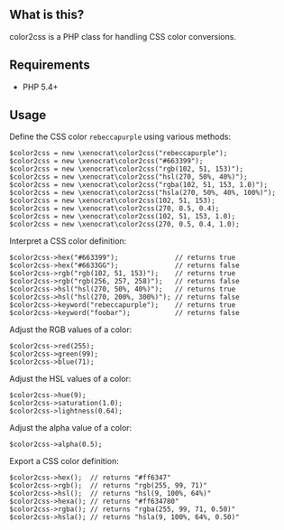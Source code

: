 ## What is this?

color2css is a PHP class for handling CSS color conversions.

## Requirements

* PHP 5.4+

## Usage

Define the CSS color `rebeccapurple` using various methods:

    $color2css = new \xenocrat\color2css("rebeccapurple");
    $color2css = new \xenocrat\color2css("#663399");
    $color2css = new \xenocrat\color2css("rgb(102, 51, 153)");
    $color2css = new \xenocrat\color2css("hsl(270, 50%, 40%)");
    $color2css = new \xenocrat\color2css("rgba(102, 51, 153, 1.0)");
    $color2css = new \xenocrat\color2css("hsla(270, 50%, 40%, 100%)");
    $color2css = new \xenocrat\color2css(102, 51, 153);
    $color2css = new \xenocrat\color2css(270, 0.5, 0.4);
    $color2css = new \xenocrat\color2css(102, 51, 153, 1.0);
    $color2css = new \xenocrat\color2css(270, 0.5, 0.4, 1.0);

Interpret a CSS color definition:

    $color2css->hex("#663399");              // returns true
    $color2css->hex("#6633GG");              // returns false
    $color2css->rgb("rgb(102, 51, 153)");    // returns true
    $color2css->rgb("rgb(256, 257, 258)");   // returns false
    $color2css->hsl("hsl(270, 50%, 40%)");   // returns true
    $color2css->hsl("hsl(270, 200%, 300%)"); // returns false
    $color2css->keyword("rebeccapurple");    // returns true
    $color2css->keyword("foobar");           // returns false

Adjust the RGB values of a color:

    $color2css->red(255);
    $color2css->green(99);
    $color2css->blue(71);

Adjust the HSL values of a color:

    $color2css->hue(9);
    $color2css->saturation(1.0);
    $color2css->lightness(0.64);

Adjust the alpha value of a color:

    $color2css->alpha(0.5);

Export a CSS color definition:

    $color2css->hex();  // returns "#ff6347"
    $color2css->rgb();  // returns "rgb(255, 99, 71)"
    $color2css->hsl();  // returns "hsl(9, 100%, 64%)"
    $color2css->hexa(); // returns "#ff634780"
    $color2css->rgba(); // returns "rgba(255, 99, 71, 0.50)"
    $color2css->hsla(); // returns "hsla(9, 100%, 64%, 0.50)"
